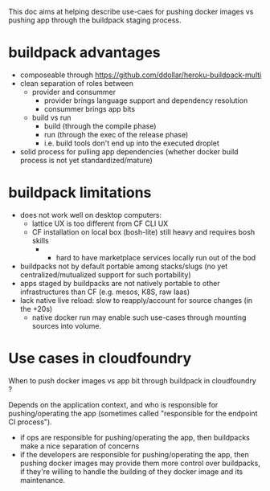 This doc aims at helping describe use-caes for pushing docker images vs pushing app through the buildpack staging process.

# buildpack advantages

* composeable through https://github.com/ddollar/heroku-buildpack-multi
* clean separation of roles between
   * provider and consummer
      * provider brings language support and dependency resolution
      * consummer brings app bits
   * build vs run
      * build (through the compile phase)
      * run (through the exec of the release phase)
      * i.e. build tools don't end up into the executed droplet
* solid process for pulling app dependencies (whether docker build process is not yet standardized/mature)
      
# buildpack limitations

* does not work well on desktop computers:
   * lattice UX is too different from CF CLI UX
   * CF installation on local box (bosh-lite) still heavy and requires bosh skills
      * + hard to have marketplace services locally run out of the bod
* buildpacks not by default portable among stacks/slugs (no yet centralized/mutualized support for such portability)
* apps staged by buildpacks are not natively portable to other infrastructures than CF (e.g. mesos, K8S, raw Iaas)
* lack native live reload: slow to reapply/account for source changes (in the +20s)
   * native docker run may enable such use-cases through mounting sources into volume.

# Use cases in cloudfoundry 

When to push docker images vs app bit through buildpack in cloudfoundry ?

Depends on the application context, and who is responsible for pushing/operating the app (sometimes called "responsible for the endpoint CI process").
* if ops are responsible for pushing/operating the app, then buildpacks make a nice separation of concerns
* if the developers are responsible for pushing/operating the app, then pushing docker images may provide them more control over buildpacks, if they're willing to handle the building of they docker image and its maintenance.
